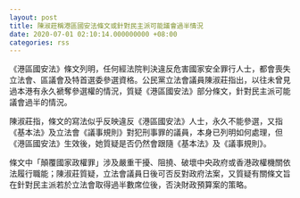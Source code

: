 ```yaml
---
layout: post
title: 陳淑莊稱港區國安法條文或針對民主派可能議會過半情況
date: 2020-07-01 02:10:14.000000000 +08:00
categories: rss
---
```


《港區國安法》條文列明，任何經法院判決違反危害國家安全罪行人士，都會喪失立法會、區議會及特首選委參選資格。公民黨立法會議員陳淑莊指出，以往未曾見過本港有永久褫奪參選權的情況，質疑《港區國安法》部分條文，針對民主派可能議會過半的情況。

陳淑莊指，條文的寫法似乎反映違反《港區國安法》人士，永久不能參選，又指《基本法》及立法會《議事規則》對犯刑事罪的議員，本身已列明如何處理，但《港區國安法》生效後，她質疑是否仍然會跟隨《基本法》及《議事規則》。

條文中「顛覆國家政權罪」涉及嚴重干擾、阻撓、破壞中央政府或香港政權機關依法履行職能；陳淑莊質疑，立法會議員日後可否反對政府法案，又質疑有關條文旨在針對民主派若於立法會取得過半數席位後，否決財政預算案的策略。
